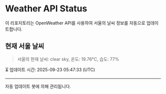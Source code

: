 
# Weather API Status

이 리포지토리는 OpenWeather API를 사용하여 서울의 날씨 정보를 자동으로 업데이트합니다.

## 현재 서울 날씨
> 서울의 현재 날씨: clear sky, 온도: 19.76°C, 습도: 77%

⏳ 업데이트 시간: 2025-09-23 05:47:33 (UTC)

---
자동 업데이트 봇에 의해 관리됩니다.
